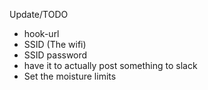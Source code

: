 Update/TODO
- hook-url
- SSID (The wifi)
- SSID password
- have it to actually post something to slack
- Set the moisture limits
